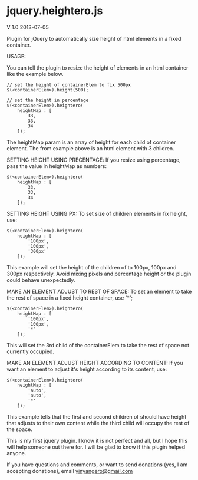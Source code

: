 jquery.heightero.js
===================

V 1.0 
2013-07-05

Plugin for jQuery to automatically size height of html elements in a fixed container.

USAGE:

You can tell the plugin to resize the height of elements in an html container like the example below.

    // set the height of containerElem to fix 500px
    $(<containerElem>).height(500); 

    // set the height in percentage
    $(<containerElem>).heightero(
        heightMap : [
            33,
            33,
            34
        ]);

The heightMap param is an array of height for each child of container element. The <containerElem> from example above is an html element with 3 children.

SETTING HEIGHT USING PRECENTAGE:
If you resize using percentage, pass the value in heightMap as numbers:

    $(<containerElem>).heightero(
        heightMap : [
            33,
            33,
            34
        ]);

SETTING HEIGHT USING PX:
To set size of children elements in fix height, use:

    $(<containerElem>).heightero(
        heightMap : [
            '100px',
            '100px',
            '300px'
        ]);

This example will set the height of the children of <containerElem> to 100px, 100px and 300px respectively. Avoid mixing pixels and percentage height or the plugin could behave unexpectedly.

MAKE AN ELEMENT ADJUST TO REST OF SPACE:
To set an element to take the rest of space in a fixed height container, use '*';

    $(<containerElem>).heightero(
        heightMap : [
            '100px',
            '100px',
            '*'
        ]);

This will set the 3rd child of the containerElem to take the rest of space not currently occupied.

MAKE AN ELEMENT ADJUST HEIGHT ACCORDING TO CONTENT:
If you want an element to adjust it's height according to its content, use:

    $(<containerElem>).heightero(
        heightMap : [
            'auto',
            'auto',
            '*'
        ]);

This example tells that the first and second children of <containerElem> should have height that adjusts to their own content while the third child will occupy the rest of the space.

This is my first jquery plugin. I know it is not perfect and all, but I hope this will help someone out there for. I will be glad to know if this plugin helped anyone.

If you have questions and comments, or want to send donations (yes, I am accepting donations), email yinyangero@gmail.com


